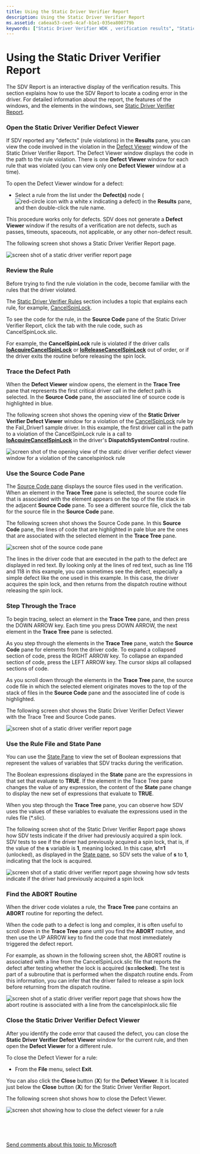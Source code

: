 ```yaml
---
title: Using the Static Driver Verifier Report
description: Using the Static Driver Verifier Report
ms.assetid: ca6eaa53-cee5-4caf-b1e1-035ea800779b
keywords: ["Static Driver Verifier WDK , verification results", "StaticDV WDK , verification results", "SDV WDK , verification results", "Static Driver Verifier WDK , locating errors", "StaticDV WDK , locating errors", "SDV WDK , locating errors", "locating errors WDK Static Driver Verifier", "errors WDK Static Driver Verifier", "Defect Viewer WDK Static Driver Verifier", "ABORT routine", "tracing WDK Static Driver Verifier", "rules WDK Static Driver Verifier", "panes WDK Static Driver Verifier", "Static Driver Verifier Report WDK , panes", "Static Driver Verifier Report WDK , about Static Driver Verifier Report", "Static Driver Verifier WDK , Static Driver Verifier Report", "StaticDV WDK , Static Driver Verifier Report", "SDV WDK , Static Driver Verifier Report"]
---
```


# Using the Static Driver Verifier Report


The SDV Report is an interactive display of the verification results. This section explains how to use the SDV Report to locate a coding error in the driver. For detailed information about the report, the features of the windows, and the elements in the windows, see [Static Driver Verifier Report](static-driver-verifier-report.md).

### <span id="open_the_static_driver_verifier_defect_viewer"></span><span id="OPEN_THE_STATIC_DRIVER_VERIFIER_DEFECT_VIEWER"></span>Open the Static Driver Verifier Defect Viewer

If SDV reported any "defects" (rule violations) in the **Results** pane, you can view the code involved in the violation in the [Defect Viewer](defect-viewer.md) window of the Static Driver Verifier Report. The Defect Viewer window displays the code in the path to the rule violation. There is one **Defect Viewer** window for each rule that was violated (you can view only one **Defect Viewer** window at a time).

To open the Defect Viewer window for a defect:

-   Select a rule from the list under the **Defect(s)** node (![red-circle icon with a white x indicating a defect](images/sdv-ico-defect.png)) in the **Results** pane, and then double-click the rule name.

This procedure works only for defects. SDV does not generate a **Defect Viewer** window if the results of a verification are not defects, such as passes, timeouts, spaceouts, not applicable, or any other non-defect result.

The following screen shot shows a Static Driver Verifier Report page.

![screen shot of a static driver verifier report page](images/sdv-defectviewer.png)

### <span id="review_the_rule"></span><span id="REVIEW_THE_RULE"></span>Review the Rule

Before trying to find the rule violation in the code, become familiar with the rules that the driver violated.

The [Static Driver Verifier Rules](https://msdn.microsoft.com/library/windows/hardware/ff551714) section includes a topic that explains each rule, for example, [CancelSpinLock](https://msdn.microsoft.com/library/windows/hardware/ff542478).

To see the code for the rule, in the **Source Code** pane of the Static Driver Verifier Report, click the tab with the rule code, such as CancelSpinLock.slic.

For example, the **CancelSpinLock** rule is violated if the driver calls [**IoAcquireCancelSpinLock**](https://msdn.microsoft.com/library/windows/hardware/ff548196) or [**IoReleaseCancelSpinLock**](https://msdn.microsoft.com/library/windows/hardware/ff549550) out of order, or if the driver exits the routine before releasing the spin lock.

### <span id="trace_the_defect_path"></span><span id="TRACE_THE_DEFECT_PATH"></span>Trace the Defect Path

When the **Defect Viewer** window opens, the element in the **Trace Tree** pane that represents the first critical driver call in the defect path is selected. In the **Source Code** pane, the associated line of source code is highlighted in blue.

The following screen shot shows the opening view of the **Static Driver Verifier Defect Viewer** window for a violation of the [CancelSpinLock](https://msdn.microsoft.com/library/windows/hardware/ff542478) rule by the Fail\_Driver1 sample driver. In this example, the first driver call in the path to a violation of the CancelSpinLock rule is a call to [**IoAcquireCancelSpinLock**](https://msdn.microsoft.com/library/windows/hardware/ff548196) in the driver's **DispatchSystemControl** routine.

![screen shot of the opening view of the static driver verifier defect viewer window for a violation of the cancelspinlock rule](images/sdv-tracetree.png)

### <span id="use_the_source_code_pane"></span><span id="USE_THE_SOURCE_CODE_PANE"></span>Use the Source Code Pane

The [Source Code pane](source-code-pane.md) displays the source files used in the verification. When an element in the **Trace Tree** pane is selected, the source code file that is associated with the element appears on the top of the file stack in the adjacent **Source Code** pane. To see a different source file, click the tab for the source file in the **Source Code** pane.

The following screen shot shows the Source Code pane. In this **Source Code** pane, the lines of code that are highlighted in pale blue are the ones that are associated with the selected element in the **Trace Tree** pane.

![screen shot of the source code pane](images/sdv-sourcecode.png)

The lines in the driver code that are executed in the path to the defect are displayed in red text. By looking only at the lines of red text, such as line 116 and 118 in this example, you can sometimes see the defect, especially a simple defect like the one used in this example. In this case, the driver acquires the spin lock, and then returns from the dispatch routine without releasing the spin lock.

### <span id="step_through_the_trace"></span><span id="STEP_THROUGH_THE_TRACE"></span>Step Through the Trace

To begin tracing, select an element in the **Trace Tree** pane, and then press the DOWN ARROW key. Each time you press DOWN ARROW, the next element in the **Trace Tree** pane is selected.

As you step through the elements in the **Trace Tree** pane, watch the **Source Code** pane for elements from the driver code. To expand a collapsed section of code, press the RIGHT ARROW key. To collapse an expanded section of code, press the LEFT ARROW key. The cursor skips all collapsed sections of code.

As you scroll down through the elements in the **Trace Tree** pane, the source code file in which the selected element originates moves to the top of the stack of files in the **Source Code** pane and the associated line of code is highlighted.

The following screen shot shows the Static Driver Verifier Defect Viewer with the Trace Tree and Source Code panes.

![screen shot of a static driver verifier report page](images/sdv-trace1.png)

### <span id="use_the_rule_file_and_state_pane"></span><span id="USE_THE_RULE_FILE_AND_STATE_PANE"></span>Use the Rule File and State Pane

You can use the [State Pane](state-pane.md) to view the set of Boolean expressions that represent the values of variables that SDV tracks during the verification.

The Boolean expressions displayed in the **State** pane are the expressions in that set that evaluate to **TRUE**. If the element in the Trace Tree pane changes the value of any expression, the content of the **State** pane change to display the new set of expressions that evaluate to **TRUE**.

When you step through the **Trace Tree** pane, you can observe how SDV uses the values of these variables to evaluate the expressions used in the rules file (\*.slic).

The following screen shot of the Static Driver Verifier Report page shows how SDV tests indicate if the driver had previously acquired a spin lock. SDV tests to see if the driver had previously acquired a spin lock, that is, if the value of the **s** variable is **1**, meaning locked. In this case, **s!=1** (unlocked), as displayed in the [State pane](state-pane.md), so SDV sets the value of **s** to **1**, indicating that the lock is acquired.

![screen shot of a static driver verifier report page showing how sdv tests indicate if the driver had previously acquired a spin lock](images/sdv-trace2.png)

### <span id="find_the_abort_routine"></span><span id="FIND_THE_ABORT_ROUTINE"></span>Find the ABORT Routine

When the driver code violates a rule, the **Trace Tree** pane contains an **ABORT** routine for reporting the defect.

When the code path to a defect is long and complex, it is often useful to scroll down in the **Trace Tree** pane until you find the **ABORT** routine, and then use the UP ARROW key to find the code that most immediately triggered the defect report.

For example, as shown in the following screen shot, the ABORT routine is associated with a line from the CancelSpinLock.slic file that reports the defect after testing whether the lock is acquired (**s==locked**). The test is part of a subroutine that is performed when the dispatch routine ends. From this information, you can infer that the driver failed to release a spin lock before returning from the dispatch routine.

![screen shot of a static driver verifier report page that shows how the abort routine is associated with a line from the cancelspinlock.slic file](images/sdv-trace3.png)

### <span id="close_the_static_driver_verifier_defect_viewer"></span><span id="CLOSE_THE_STATIC_DRIVER_VERIFIER_DEFECT_VIEWER"></span>Close the Static Driver Verifier Defect Viewer

After you identify the code error that caused the defect, you can close the **Static Driver Verifier Defect Viewer** window for the current rule, and then open the **Defect Viewer** for a different rule.

To close the Defect Viewer for a rule:

-   From the **File** menu, select **Exit**.

You can also click the **Close** button (**X**) for the **Defect Viewer**. It is located just below the **Close** button (**X**) for the Static Driver Verifier Report.

The following screen shot shows how to close the Defect Viewer.

![screen shot showing how to close the defect viewer for a rule](images/sdv-defectviewerclose.png)

 

 

[Send comments about this topic to Microsoft](mailto:wsddocfb@microsoft.com?subject=Documentation%20feedback%20[devtest\devtest]:%20Using%20the%20Static%20Driver%20Verifier%20Report%20%20RELEASE:%20%2811/17/2016%29&body=%0A%0APRIVACY%20STATEMENT%0A%0AWe%20use%20your%20feedback%20to%20improve%20the%20documentation.%20We%20don't%20use%20your%20email%20address%20for%20any%20other%20purpose,%20and%20we'll%20remove%20your%20email%20address%20from%20our%20system%20after%20the%20issue%20that%20you're%20reporting%20is%20fixed.%20While%20we're%20working%20to%20fix%20this%20issue,%20we%20might%20send%20you%20an%20email%20message%20to%20ask%20for%20more%20info.%20Later,%20we%20might%20also%20send%20you%20an%20email%20message%20to%20let%20you%20know%20that%20we've%20addressed%20your%20feedback.%0A%0AFor%20more%20info%20about%20Microsoft's%20privacy%20policy,%20see%20http://privacy.microsoft.com/default.aspx. "Send comments about this topic to Microsoft")




